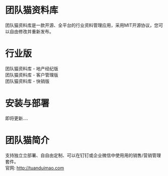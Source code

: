 ﻿团队猫资料库
=====================
团队猫资料库是一款开源、全平台的行业资料管理应用，采用MIT开源协议，您可以自由修改并重新发布。  


行业版
=====================
团队猫资料库 - 地产经纪版  
团队猫资料库 - 客户管理版  
团队猫资料库 - 快销版  


安装与部署
=====================
即将更新....  


团队猫简介
=====================
⽀持独⽴立部署、⾃自由定制、可以在钉钉或企业微信中使⽤用的销售/营销管理套件。  
官网: http://tuanduimao.com 
